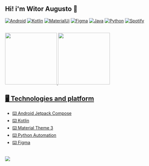 ## Hi! i'm Witor Augusto 👋

[![Android](https://img.shields.io/badge/Android-3DDC84?style=for-the-badge&logo=android&logoColor=white)](#)
[![Kotlin](https://img.shields.io/badge/Kotlin-0095D5?&style=for-the-badge&logo=kotlin&logoColor=white)](#)
[![MaterialUi](https://img.shields.io/badge/Material--UI-0081CB?style=for-the-badge&logo=material-ui&logoColor=white)](#)
[![Figma](https://img.shields.io/badge/Figma-F24E1E?style=for-the-badge&logo=figma&logoColor=white)](#)
[![Java](https://img.shields.io/badge/Java-ED8B00?style=for-the-badge&logo=java&logoColor=white)](#)
[![Python](https://img.shields.io/badge/Python-14354C?style=for-the-badge&logo=python&logoColor=white)](#)
[![Spotify](https://img.shields.io/badge/Spotify-1ED760?&style=for-the-badge&logo=spotify&logoColor=white)](https://open.spotify.com/user/hzipna7h1a725znli0bnhow7k?si=7a33be3e821a4b85)

<br>

<div>
  <a href="#">
  <img height="170em" src="https://github-readme-stats.vercel.app/api?username=wit0r&theme=dark&include_all_commits=true&count_private=true&show_icons=true&layout=compact"/>
  <img height="170em" src="https://github-readme-stats.vercel.app/api/top-langs/?username=Wit0r&theme=dark"
</div>

<br>

## 🖥️ Technologies and platform
- ⌨️ Android Jetpack Compose
- ⌨️ Kotlin
- ⌨️ Material Theme 3
- ⌨️ Python Automation
- ⌨️ Figma

<br>
  
<div>
  <a href="#">
  <img src="https://user-images.githubusercontent.com/84216382/177016537-f661eaae-75c8-444b-bdca-d8e0a6f1ad79.gif"> 
</div>
